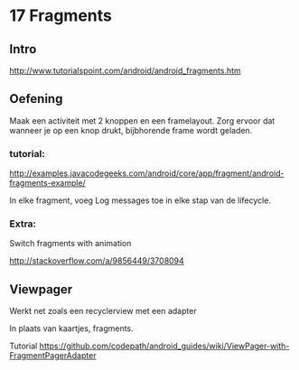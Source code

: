 # 17 Fragments

## Intro ##

http://www.tutorialspoint.com/android/android_fragments.htm

## Oefening

Maak een activiteit met 2 knoppen en een framelayout.
Zorg ervoor dat wanneer je op een knop drukt, bijbhorende frame wordt geladen.

### tutorial: ###

http://examples.javacodegeeks.com/android/core/app/fragment/android-fragments-example/

In elke fragment, voeg Log messages toe in elke stap van de lifecycle.


### Extra: ###

Switch fragments with animation 

http://stackoverflow.com/a/9856449/3708094



## Viewpager ##

Werkt net zoals een recyclerview met een adapter

In plaats van kaartjes, fragments.


Tutorial
https://github.com/codepath/android_guides/wiki/ViewPager-with-FragmentPagerAdapter